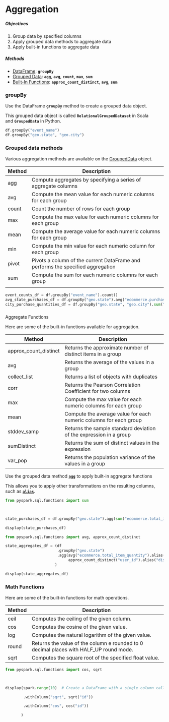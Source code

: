 
# Aggregation

##### Objectives

1. Group data by specified columns
2. Apply grouped data methods to aggregate data
3. Apply built-in functions to aggregate data

##### Methods

- [DataFrame](https://spark.apache.org/docs/latest/api/python/reference/pyspark.sql/dataframe.html): **`groupBy`**
- [Grouped Data](https://spark.apache.org/docs/latest/api/python/reference/pyspark.sql/grouping.html): **`agg`**, **`avg`**, **`count`**, **`max`**, **`sum`**
- [Built-In Functions](https://spark.apache.org/docs/latest/api/python/reference/pyspark.sql/functions.html): **`approx_count_distinct`**, **`avg`**, **`sum`**

### groupBy

Use the DataFrame **`groupBy`** method to create a grouped data object.

This grouped data object is called **`RelationalGroupedDataset`** in Scala and **`GroupedData`** in Python.

```python
df.groupBy("event_name")
df.groupBy("geo.state", "geo.city")
```

### Grouped data methods

Various aggregation methods are available on the [GroupedData](https://spark.apache.org/docs/latest/api/python/reference/pyspark.sql/grouping.html) object.

| Method | Description                                                                     |
| ------ | ------------------------------------------------------------------------------- |
| agg    | Compute aggregates by specifying a series of aggregate columns                  |
| avg    | Compute the mean value for each numeric columns for each group                  |
| count  | Count the number of rows for each group                                         |
| max    | Compute the max value for each numeric columns for each group                   |
| mean   | Compute the average value for each numeric columns for each group               |
| min    | Compute the min value for each numeric column for each group                    |
| pivot  | Pivots a column of the current DataFrame and performs the specified aggregation |
| sum    | Compute the sum for each numeric columns for each group                         |
|        |                                                                                 |

```python
event_counts_df = df.groupBy("event_name").count()
avg_state_purchases_df = df.groupBy("geo.state").avg("ecommerce.purchase_revenue_in_usd")
city_purchase_quantities_df = df.groupBy("geo.state", "geo.city").sum("ecommerce.total_item_quantity", "ecommerce.purchase_revenue_in_usd")

```

###   
Aggregate Functions

Here are some of the built-in functions available for aggregation.

|Method|Description|
|---|---|
|approx_count_distinct|Returns the approximate number of distinct items in a group|
|avg|Returns the average of the values in a group|
|collect_list|Returns a list of objects with duplicates|
|corr|Returns the Pearson Correlation Coefficient for two columns|
|max|Compute the max value for each numeric columns for each group|
|mean|Compute the average value for each numeric columns for each group|
|stddev_samp|Returns the sample standard deviation of the expression in a group|
|sumDistinct|Returns the sum of distinct values in the expression|
|var_pop|Returns the population variance of the values in a group|

Use the grouped data method [**`agg`**](https://spark.apache.org/docs/latest/api/python/reference/api/pyspark.sql.GroupedData.agg.html#pyspark.sql.GroupedData.agg) to apply built-in aggregate functions

This allows you to apply other transformations on the resulting columns, such as [**`alias`**](https://spark.apache.org/docs/latest/api/python/reference/api/pyspark.sql.Column.alias.html).


```python
from pyspark.sql.functions import sum

  

state_purchases_df = df.groupBy("geo.state").agg(sum("ecommerce.total_item_quantity").alias("total_purchases"))

display(state_purchases_df)
```

```python
from pyspark.sql.functions import avg, approx_count_distinct

state_aggregates_df = (df
                       .groupBy("geo.state")
                       .agg(avg("ecommerce.total_item_quantity").alias("avg_quantity"),
                            approx_count_distinct("user_id").alias("distinct_users"))
                      )

display(state_aggregates_df)
```

### Math Functions

Here are some of the built-in functions for math operations.

|Method|Description|
|---|---|
|ceil|Computes the ceiling of the given column.|
|cos|Computes the cosine of the given value.|
|log|Computes the natural logarithm of the given value.|
|round|Returns the value of the column e rounded to 0 decimal places with HALF_UP round mode.|
|sqrt|Computes the square root of the specified float value.|

```python
from pyspark.sql.functions import cos, sqrt

  

display(spark.range(10)  # Create a DataFrame with a single column called "id" with a range of integer values

        .withColumn("sqrt", sqrt("id"))

        .withColumn("cos", cos("id"))

       )
```